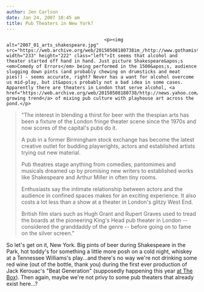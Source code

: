 ```yaml
---
author: Jen Carlson
date: Jan 24, 2007 10:45 am
title: Pub Theaters in New York?
---
```


	
										<p><img alt="2007_01_arts_shakespeare.jpg" src="https://web.archive.org/web/20150508180738im_/http://www.gothamist.com/attachments/arts_jen/2007_01_arts_shakespeare.jpg" width="233" height="222" class="left">It seems that alcohol and theater started off hand in hand. Just picture Shakespeare&apos;s <em>Comedy of Errors</em> being performed in the 1500&apos;s, audience slugging down pints (and probably chewing on drumsticks and meat pies!) - seems accurate, right? Never has a want for alcohol overcome us mid-play, but it&apos;s probably not a bad idea in some cases. Apparently there are theaters in London that serve alcohol, <a href="https://web.archive.org/web/20150508180738/http://news.yahoo.com/s/nm/20070123/stage_nm/britain_theatre_pubs_dc">a growing trend</a> of mixing pub culture with playhouse art across the pond.</p>

<blockquote>&quot;The interest in blending a thirst for beer with the thespian arts has been a fixture of the London fringe theater scene since the 1970s and now scores of the capital&apos;s pubs do it.

<p>A pub in a former Birmingham stock exchange has become the latest creative outlet for budding playwrights, actors and established artists trying out new material.</p>

<p>Pub theatres stage anything from comedies, pantomimes and musicals dreamed up by promising new writers to established works like Shakespeare and Arthur Miller in often tiny rooms.</p>

<p>Enthusiasts say the intimate relationship between actors and the audience in confined spaces makes for an exciting experience. It also costs a lot less than a show at a theater in London&apos;s glitzy West End.</p>

<p>British film stars such as Hugh Grant and Rupert Graves used to tread the boards at the pioneering King&apos;s Head pub theater in London -- considered the granddaddy of the genre -- before going on to fame on the silver screen.&quot;</p></blockquote><p></p>

<p>So let&apos;s get on it, New York. Big pints of beer during Shakespeare in the Park, hot toddy&apos;s for something a little more posh on a cold night, whiskey at a Tennessee Williams&apos;s play...and there&apos;s no way we&apos;re not drinking some red wine (out of the bottle, thank you) during the first ever production of Jack Kerouac&apos;s &quot;Beat Generation&quot; (supposedly happening this year <a href="https://web.archive.org/web/20150508180738/http://www.gothamist.com/archives/2006/11/13/new_venue_the_b.php">at The Box</a>). Then again, maybe we&apos;re not privy to some pub theaters that already exist here...?</p>					
										
									
				